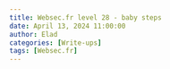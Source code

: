 ```yaml
---
title: Websec.fr level 28 - baby steps
date: April 13, 2024 11:00:00
author: Elad
categories: [Write-ups]
tags: [Websec.fr]
---
```


